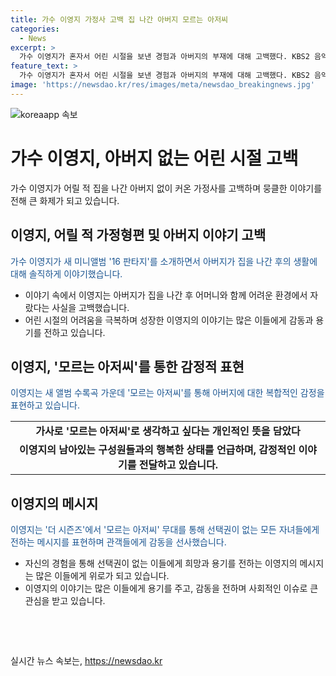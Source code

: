 ```yaml
---
title: 가수 이영지 가정사 고백 집 나간 아버지 모르는 아저씨
categories:
  - News
excerpt: >
  가수 이영지가 혼자서 어린 시절을 보낸 경험과 아버지의 부재에 대해 고백했다. KBS2 음악 예능 프로그램 더 시즌즈-지코의 아티스트 출연을 통해 새 미니앨범 16 판타지를 소개하며 이야기를 전했는데, 이로 인해 이야기의 주요 내용과 가수 자신의 이야기를 담은 새 앨범 수록곡인 모르는 아저씨의 의미에 대한 진솔한 이야기가 주목을 받고 있다. 또한, 가정형편으로 어려움을 겪은 어린 시절을 인터뷰에서 언급하며 성장과 변화에 대한 이야기도 함께 전하고 있다. 이와 같은 솔직한 이야기를 담은 가수의 새로운 음악에 대한 기대와 호응이 높아지고 있다.
feature_text: >
  가수 이영지가 혼자서 어린 시절을 보낸 경험과 아버지의 부재에 대해 고백했다. KBS2 음악 예능 프로그램 더 시즌즈-지코의 아티스트 출연을 통해 새 미니앨범 16 판타지를 소개하며 이야기를 전했는데, 이로 인해 이야기의 주요 내용과 가수 자신의 이야기를 담은 새 앨범 수록곡인 모르는 아저씨의 의미에 대한 진솔한 이야기가 주목을 받고 있다. 또한, 가정형편으로 어려움을 겪은 어린 시절을 인터뷰에서 언급하며 성장과 변화에 대한 이야기도 함께 전하고 있다. 이와 같은 솔직한 이야기를 담은 가수의 새로운 음악에 대한 기대와 호응이 높아지고 있다.
image: 'https://newsdao.kr/res/images/meta/newsdao_breakingnews.jpg'
---
```


<p><img src="https://newsdao.kr/res/images/meta/newsdao_breakingnews.jpg" alt="koreaapp 속보" /></p>

<h1>가수 이영지, 아버지 없는 어린 시절 고백</h1>

<p data-ke-size="size16">가수 이영지가 어릴 적 집을 나간 아버지 없이 커온 가정사를 고백하며 뭉클한 이야기를 전해 큰 화제가 되고 있습니다.</p>

<h2 data-ke-size="size26">이영지, 어릴 적 가정형편 및 아버지 이야기 고백</h2>

<p><span style="color: #1a5490;">가수 이영지가 새 미니앨범 '16 판타지'를 소개하면서 아버지가 집을 나간 후의 생활에 대해 솔직하게 이야기했습니다.</span></p>

<ul>
<li>이야기 속에서 이영지는 아버지가 집을 나간 후 어머니와 함께 어려운 환경에서 자랐다는 사실을 고백했습니다.</li>
<li>어린 시절의 어려움을 극복하며 성장한 이영지의 이야기는 많은 이들에게 감동과 용기를 전하고 있습니다.</li>
</ul>

<h2 data-ke-size="size26">이영지, '모르는 아저씨'를 통한 감정적 표현</h2>

<p><span style="color: #1a5490;">이영지는 새 앨범 수록곡 가운데 '모르는 아저씨'를 통해 아버지에 대한 복합적인 감정을 표현하고 있습니다.</span></p>

<table>
<tr>
<td style="text-align: center; height: 17px;"><b>가사로 '모르는 아저씨'로 생각하고 싶다는 개인적인 뜻을 담았다</b></td>
</tr>
<tr>
<td style="text-align: center; height: 17px;"><b>이영지의 남아있는 구성원들과의 행복한 상태를 언급하며, 감정적인 이야기를 전달하고 있습니다.</b></td>
</tr>
</table>

<h2 data-ke-size="size26">이영지의 메시지</h2>

<p><span style="color: #1a5490;">이영지는 '더 시즌즈'에서 '모르는 아저씨' 무대를 통해 선택권이 없는 모든 자녀들에게 전하는 메시지를 표현하며 관객들에게 감동을 선사했습니다.</span></p>

<ul>
<li>자신의 경험을 통해 선택권이 없는 이들에게 희망과 용기를 전하는 이영지의 메시지는 많은 이들에게 위로가 되고 있습니다.</li>
<li>이영지의 이야기는 많은 이들에게 용기를 주고, 감동을 전하며 사회적인 이슈로 큰 관심을 받고 있습니다.</li>
</ul>

<p data-ke-size="size16">&nbsp;</p>

<p data-ke-size="size16">&nbsp;</p>
실시간 뉴스 속보는, <a href="https://newsdao.kr" rel="dofollow">https://newsdao.kr</a>


